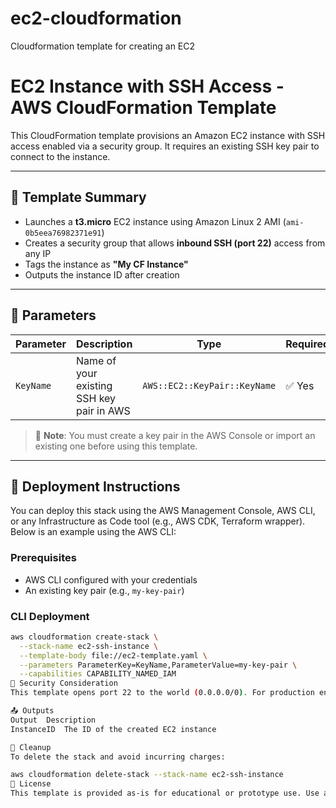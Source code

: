 # ec2-cloudformation
Cloudformation template for creating an EC2


# EC2 Instance with SSH Access - AWS CloudFormation Template

This CloudFormation template provisions an Amazon EC2 instance with SSH access enabled via a security group. It requires an existing SSH key pair to connect to the instance.

---

## 📄 Template Summary

- Launches a **t3.micro** EC2 instance using Amazon Linux 2 AMI (`ami-0b5eea76982371e91`)
- Creates a security group that allows **inbound SSH (port 22)** access from any IP
- Tags the instance as **"My CF Instance"**
- Outputs the instance ID after creation

---

## 📝 Parameters

| Parameter | Description                     | Type                         | Required |
|-----------|---------------------------------|------------------------------|----------|
| `KeyName` | Name of your existing SSH key pair in AWS | `AWS::EC2::KeyPair::KeyName` | ✅ Yes    |

> 📌 **Note**: You must create a key pair in the AWS Console or import an existing one before using this template.

---

## 🚀 Deployment Instructions

You can deploy this stack using the AWS Management Console, AWS CLI, or any Infrastructure as Code tool (e.g., AWS CDK, Terraform wrapper). Below is an example using the AWS CLI:

### Prerequisites

- AWS CLI configured with your credentials
- An existing key pair (e.g., `my-key-pair`)

### CLI Deployment

```bash
aws cloudformation create-stack \
  --stack-name ec2-ssh-instance \
  --template-body file://ec2-template.yaml \
  --parameters ParameterKey=KeyName,ParameterValue=my-key-pair \
  --capabilities CAPABILITY_NAMED_IAM
🔐 Security Consideration
This template opens port 22 to the world (0.0.0.0/0). For production environments, consider limiting the CIDR range to a specific IP or IP range for better security.

📤 Outputs
Output	Description
InstanceID	The ID of the created EC2 instance

🧹 Cleanup
To delete the stack and avoid incurring charges:

aws cloudformation delete-stack --stack-name ec2-ssh-instance
📎 License
This template is provided as-is for educational or prototype use. Use at your own risk.
